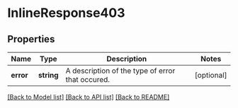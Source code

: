 # InlineResponse403

## Properties
Name | Type | Description | Notes
------------ | ------------- | ------------- | -------------
**error** | **string** | A description of the type of error that occured. | [optional] 

[[Back to Model list]](../README.md#documentation-for-models) [[Back to API list]](../README.md#documentation-for-api-endpoints) [[Back to README]](../README.md)


